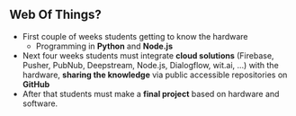 Web Of Things?
--------------

- First couple of weeks students getting to know the hardware
  - Programming in **Python** and **Node.js**
- Next four weeks students must integrate **cloud solutions** (Firebase, Pusher, PubNub, Deepstream, Node.js, Dialogflow, wit.ai, …) with the hardware, **sharing the knowledge** via public accessible repositories on **GitHub**
- After that students must make a **final project** based on hardware and software.

